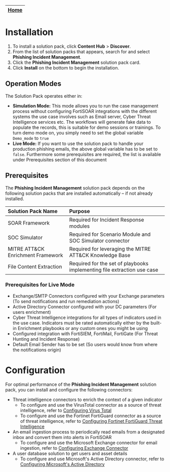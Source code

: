 | [Home](../README.md) |
|-----------------------------------------------------------------------------------------------------------------|

# Installation

1. To install a solution pack, click **Content Hub** > **Discover**.
2. From the list of solution packs that appears, search for and select **Phishing Incident Management**.
3. Click the **Phishing Incident Management** solution pack card.
4. Click **Install** on the bottom to begin the installation.

## Operation Modes
The Solution Pack operates either in:

- **Simulation Mode:** This mode allows you to run the case management process without configuring FortiSOAR integrations with the different systems the use case involves such as Email server, Cyber Threat Intelligence services etc. The workflows will generate fake data to populate the records, this is suitable for demo sessions or trainings. To turn demo mode on, you simply need to set the global variable `Demo_mode` to `true`
- **Live Mode:** If you want to use the solution pack to handle your production phishing emails, the above global variable has to be set to `false`. Furthermore some prerequisites are required, the list is available under Prerequisites section of this document

## Prerequisites

The **Phishing Incident Management** solution pack depends on the following solution packs that are installed automatically &ndash; if not already installed.

| Solution Pack Name                | Purpose                                                             |
|:----------------------------------|:--------------------------------------------------------------------|
| SOAR Framework                    | Required for Incident Response modules                              |
| SOC Simulator                     | Required for Scenario Module and SOC Simulator connector            |
| MITRE ATT&CK Enrichment Framework | Required for leveraging the MITRE ATT&CK Knowledge Base             |
| File Content Extraction           | Required for the set of playbooks implementing file extraction use case |

### Prerequisites for Live Mode
- Exchange/SMTP Connectors configured with your Exchange parameters (To send notifications and run remediation actions)
- Active Directory Connector configured with your DC parameters (For users enrichment)
- Cyber Threat Intelligence integrations for all types of indicators used in the use case. Indicators must be rated automatically either by the built-in Enrichment playbooks or any custom ones you might be using
- Configured integration with FortiSIEM, FortiMail, FortiGate (For Threat Hunting and Incident Response)
- Default Email Sender has to be set (So users would know from where the notifications origin)

# Configuration

For optimal performance of the **Phishing Incident Management** solution pack, you can install and configure the following connectors:
- Threat intelligence connectors to enrich the context of a given indicator
    - To configure and use the VirusTotal connector as a source of threat intelligence, refer to [Configuring Virus Total](https://docs.fortinet.com/document/fortisoar/2.1.0/virustotal/166/virustotal-v2-1-0#Configuration_parameters)
    - To configure and use the Fortinet FortiGuard connector as a source of threat intelligence, refer to [Configuring  Fortinet FortiGuard Threat Intelligence](https://docs.fortinet.com/document/fortisoar/3.0.0/fortinet-fortiguard-threat-intelligence/242/fortinet-fortiguard-threat-intelligence-v3-0-0#Configuration_parameters)
- An email ingestion process to periodically read emails from a designated inbox and convert them into alerts in FortiSOAR
    - To configure and use the Microsoft Exchange connector for email ingestion, refer to [Configuring Exchange Connector](https://docs.fortinet.com/document/fortisoar/3.4.0/exchange/1/exchange-v3-4-0#Configuring_the_connector)
- A user database solution to get users and asset details
    - To configure and use Microsoft's Active Directory connector, refer to [Configuring Microsoft's Active Directory](https://docs.fortinet.com/document/fortisoar/2.2.0/active-directory/154/active-directory-v2-2-0#Configuration_parameters)